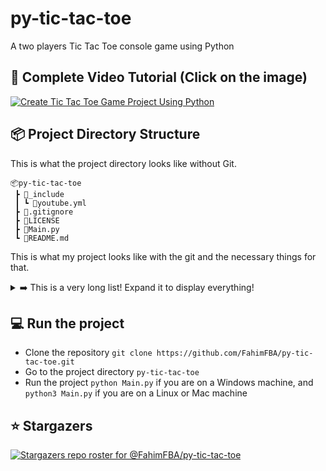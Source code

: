 # py-tic-tac-toe
A two players Tic Tac Toe console game using Python


## 🎥 Complete Video Tutorial (Click on the image)
[![Create Tic Tac Toe Game Project Using Python](https://img.youtube.com/vi/CLEcsgTZVsA/maxresdefault.jpg)](https://www.youtube.com/watch?v=CLEcsgTZVsA)

## 📦 Project Directory Structure

This is what the project directory looks like without Git.

```
📦py-tic-tac-toe
 ┣ 📂_include
 ┃ ┗ 📜youtube.yml
 ┣ 📜.gitignore
 ┣ 📜LICENSE
 ┣ 📜Main.py
 ┗ 📜README.md

```

This is what my project looks like with the git and the necessary things for that.


<details>
<summary>➡️ This is a very long list! Expand it to display everything!</summary>
<br>

```
📦py-tic-tac-toe
 ┣ 📂.git
 ┃ ┣ 📂hooks
 ┃ ┃ ┣ 📜applypatch-msg.sample
 ┃ ┃ ┣ 📜commit-msg.sample
 ┃ ┃ ┣ 📜fsmonitor-watchman.sample
 ┃ ┃ ┣ 📜post-update.sample
 ┃ ┃ ┣ 📜pre-applypatch.sample
 ┃ ┃ ┣ 📜pre-commit.sample
 ┃ ┃ ┣ 📜pre-merge-commit.sample
 ┃ ┃ ┣ 📜pre-push.sample
 ┃ ┃ ┣ 📜pre-rebase.sample
 ┃ ┃ ┣ 📜pre-receive.sample
 ┃ ┃ ┣ 📜prepare-commit-msg.sample
 ┃ ┃ ┣ 📜push-to-checkout.sample
 ┃ ┃ ┣ 📜sendemail-validate.sample
 ┃ ┃ ┗ 📜update.sample
 ┃ ┣ 📂info
 ┃ ┃ ┗ 📜exclude
 ┃ ┣ 📂logs
 ┃ ┃ ┣ 📂refs
 ┃ ┃ ┃ ┣ 📂heads
 ┃ ┃ ┃ ┃ ┗ 📜main
 ┃ ┃ ┃ ┗ 📂remotes
 ┃ ┃ ┃ ┃ ┗ 📂origin
 ┃ ┃ ┃ ┃ ┃ ┗ 📜HEAD
 ┃ ┃ ┗ 📜HEAD
 ┃ ┣ 📂objects
 ┃ ┃ ┣ 📂info
 ┃ ┃ ┗ 📂pack
 ┃ ┃ ┃ ┣ 📜pack-382306c5af64385ff66c332b72af12a4c9e17421.idx
 ┃ ┃ ┃ ┣ 📜pack-382306c5af64385ff66c332b72af12a4c9e17421.pack
 ┃ ┃ ┃ ┗ 📜pack-382306c5af64385ff66c332b72af12a4c9e17421.rev
 ┃ ┣ 📂refs
 ┃ ┃ ┣ 📂heads
 ┃ ┃ ┃ ┗ 📜main
 ┃ ┃ ┣ 📂remotes
 ┃ ┃ ┃ ┗ 📂origin
 ┃ ┃ ┃ ┃ ┗ 📜HEAD
 ┃ ┃ ┗ 📂tags
 ┃ ┣ 📜config
 ┃ ┣ 📜description
 ┃ ┣ 📜FETCH_HEAD
 ┃ ┣ 📜HEAD
 ┃ ┣ 📜index
 ┃ ┗ 📜packed-refs
 ┣ 📂_include
 ┃ ┗ 📜youtube.yml
 ┣ 📜.gitignore
 ┣ 📜LICENSE
 ┣ 📜Main.py
 ┗ 📜README.md
 ```
 
</details>



## 💻 Run the project

* Clone the repository `git clone https://github.com/FahimFBA/py-tic-tac-toe.git`
* Go to the project directory `py-tic-tac-toe`
* Run the project `python Main.py` if you are on a Windows machine, and `python3 Main.py` if you are on a Linux or Mac machine


## ⭐ Stargazers

[![Stargazers repo roster for @FahimFBA/py-tic-tac-toe](https://reporoster.com/stars/FahimFBA/py-tic-tac-toe)](https://github.com/FahimFBA/py-tic-tac-toe/stargazers)
